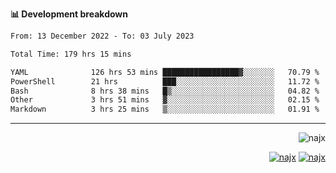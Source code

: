 <b>📊 Development breakdown</b>
<!--START_SECTION:waka-->

```txt
From: 13 December 2022 - To: 03 July 2023

Total Time: 179 hrs 15 mins

YAML              126 hrs 53 mins █████████████████▓░░░░░░░   70.79 %
PowerShell        21 hrs          ███░░░░░░░░░░░░░░░░░░░░░░   11.72 %
Bash              8 hrs 38 mins   █▒░░░░░░░░░░░░░░░░░░░░░░░   04.82 %
Other             3 hrs 51 mins   ▓░░░░░░░░░░░░░░░░░░░░░░░░   02.15 %
Markdown          3 hrs 25 mins   ▒░░░░░░░░░░░░░░░░░░░░░░░░   01.91 %
```

<!--END_SECTION:waka-->
-----
<p align="right">
  <img src="https://komarev.com/ghpvc/?username=najx&label=GitHub%20Profile%20Views&color=yellow&style=flat" alt="najx" />
</p align="center">
<p align="right">
  <a href="https://www.linkedin.com/in/abdx"><img src="https://img.shields.io/badge/LinkedIn--_.svg?style=social&logo=linkedin" alt="najx"></a>
  <a href="https://stackoverflow.com/users/19588110/najim-abdelmoula"><img src="https://img.shields.io/badge/Stack Overflow--_.svg?style=social&logo=stackoverflow" alt="najx"></a>
</p align="center">
